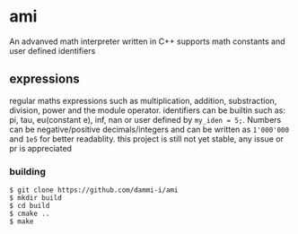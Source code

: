 # ami
An advanved math interpreter written in C++
supports math constants and user defined identifiers

## expressions
regular maths expressions such as multiplication, addition, substraction,
division, power and the module operator.
identifiers can be builtin such as: pi, tau, eu(constant e), inf, nan
or user defined by `my_iden = 5;`.
Numbers can be negative/positive decimals/integers and can be written as
`1'000'000` and `1e5` for better readablity.
this project is still not yet stable, any issue or pr is appreciated

### building
```shell
$ git clone https://github.com/dammi-i/ami
$ mkdir build
$ cd build
$ cmake ..
$ make 
```

